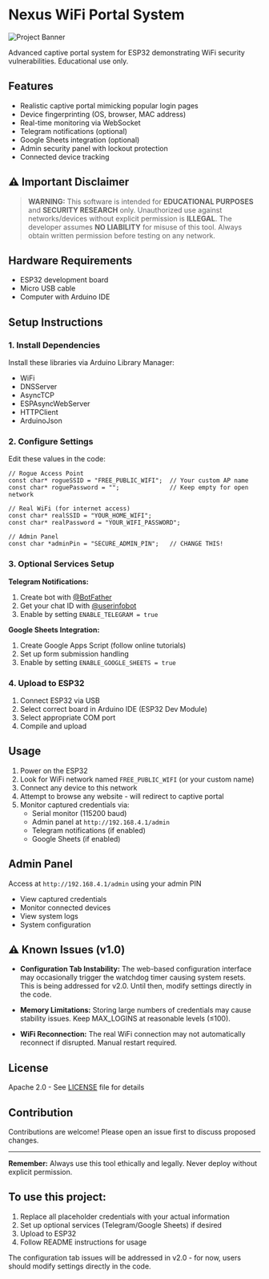 # Nexus WiFi Portal System

![Project Banner](https://github.com/jvdhussain026/Nexus-WiFi-Portal/blob/main/galary/Screenshot%202025-08-12%20233550.png)

Advanced captive portal system for ESP32 demonstrating WiFi security vulnerabilities. Educational use only.

## Features

- Realistic captive portal mimicking popular login pages
- Device fingerprinting (OS, browser, MAC address)
- Real-time monitoring via WebSocket
- Telegram notifications (optional)
- Google Sheets integration (optional)
- Admin security panel with lockout protection
- Connected device tracking

## ⚠️ Important Disclaimer

> **WARNING:** This software is intended for **EDUCATIONAL PURPOSES** and **SECURITY RESEARCH** only. Unauthorized use against networks/devices without explicit permission is **ILLEGAL**. The developer assumes **NO LIABILITY** for misuse of this tool. Always obtain written permission before testing on any network.

## Hardware Requirements

- ESP32 development board
- Micro USB cable
- Computer with Arduino IDE

## Setup Instructions

### 1. Install Dependencies
Install these libraries via Arduino Library Manager:
- WiFi
- DNSServer
- AsyncTCP
- ESPAsyncWebServer
- HTTPClient
- ArduinoJson

### 2. Configure Settings
Edit these values in the code:
```arduino
// Rogue Access Point
const char* rogueSSID = "FREE_PUBLIC_WIFI";  // Your custom AP name
const char* roguePassword = "";              // Keep empty for open network

// Real WiFi (for internet access)
const char* realSSID = "YOUR_HOME_WIFI";
const char* realPassword = "YOUR_WIFI_PASSWORD";

// Admin Panel
const char *adminPin = "SECURE_ADMIN_PIN";   // CHANGE THIS!
```

### 3. Optional Services Setup

**Telegram Notifications:**
1. Create bot with [@BotFather](https://t.me/BotFather)
2. Get your chat ID with [@userinfobot](https://t.me/userinfobot)
3. Enable by setting `ENABLE_TELEGRAM = true`

**Google Sheets Integration:**
1. Create Google Apps Script (follow online tutorials)
2. Set up form submission handling
3. Enable by setting `ENABLE_GOOGLE_SHEETS = true`

### 4. Upload to ESP32
1. Connect ESP32 via USB
2. Select correct board in Arduino IDE (ESP32 Dev Module)
3. Select appropriate COM port
4. Compile and upload

## Usage

1. Power on the ESP32
2. Look for WiFi network named `FREE_PUBLIC_WIFI` (or your custom name)
3. Connect any device to this network
4. Attempt to browse any website - will redirect to captive portal
5. Monitor captured credentials via:
   - Serial monitor (115200 baud)
   - Admin panel at `http://192.168.4.1/admin`
   - Telegram notifications (if enabled)
   - Google Sheets (if enabled)

## Admin Panel
Access at `http://192.168.4.1/admin` using your admin PIN
- View captured credentials
- Monitor connected devices
- View system logs
- System configuration

## ⚠️ Known Issues (v1.0)

- **Configuration Tab Instability:** 
  The web-based configuration interface may occasionally trigger the watchdog timer causing system resets. This is being addressed for v2.0. Until then, modify settings directly in the code.

- **Memory Limitations:**
  Storing large numbers of credentials may cause stability issues. Keep MAX_LOGINS at reasonable levels (≤100).

- **WiFi Reconnection:**
  The real WiFi connection may not automatically reconnect if disrupted. Manual restart required.

## License
Apache 2.0 - See [LICENSE](LICENSE) file for details

## Contribution
Contributions are welcome! Please open an issue first to discuss proposed changes.

---
**Remember:** Always use this tool ethically and legally. Never deploy without explicit permission.




## To use this project:
1. Replace all placeholder credentials with your actual information
2. Set up optional services (Telegram/Google Sheets) if desired
3. Upload to ESP32
4. Follow README instructions for usage

The configuration tab issues will be addressed in v2.0 - for now, users should modify settings directly in the code.
